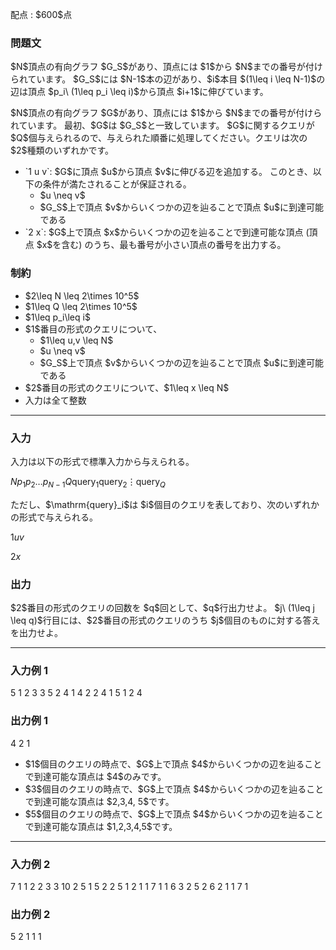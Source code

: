 
<div>

<span>

<span>

<p>
配点 : $600$点
</p>

<div>

<section>

### **問題文**

<p>
$N$頂点の有向グラフ $G_S$があり、頂点には $1$から $N$までの番号が付けられています。
$G_S$には $N-1$本の辺があり、$i$本目 $(1\leq i \leq N-1)$の辺は頂点 $p_i\ (1\leq p_i \leq i)$から頂点 $i+1$に伸びています。
</p>

<p>
$N$頂点の有向グラフ $G$があり、頂点には $1$から $N$までの番号が付けられています。
最初、$G$は $G_S$と一致しています。 
$G$に関するクエリが $Q$個与えられるので、与えられた順番に処理してください。クエリは次の $2$種類のいずれかです。
</p>

<ul>

<li>
`1 u v`: $G$に頂点 $u$から頂点 $v$に伸びる辺を追加する。
このとき、以下の条件が満たされることが保証される。
<ul>

<li>
$u \neq v$
</li>

<li>
$G_S$上で頂点 $v$からいくつかの辺を辿ることで頂点 $u$に到達可能である
</li>

</ul>

</li>

<li>
`2 x`: $G$上で頂点 $x$からいくつかの辺を辿ることで到達可能な頂点 (頂点 $x$を含む) のうち、最も番号が小さい頂点の番号を出力する。
</li>

</ul>

</section>

</div>

<div>

<section>

### **制約**

<ul>

<li>
$2\leq N \leq 2\times 10^5$
</li>

<li>
$1\leq Q \leq 2\times 10^5$
</li>

<li>
$1\leq p_i\leq i$
</li>

<li>
$1$番目の形式のクエリについて、
<ul>

<li>
$1\leq u,v \leq N$
</li>

<li>
$u \neq v$
</li>

<li>
$G_S$上で頂点 $v$からいくつかの辺を辿ることで頂点 $u$に到達可能である
</li>

</ul>

</li>

<li>
$2$番目の形式のクエリについて、$1\leq x \leq N$
</li>

<li>
入力は全て整数
</li>

</ul>

</section>

</div>

---

<div>

<div>

<section>

### **入力**

<p>
入力は以下の形式で標準入力から与えられる。
</p>

<div>

$N$$p_1$$p_2$$\dots$$p_{N-1}$$Q$$\mathrm{query}_1$$\mathrm{query}_2$$\vdots$$\mathrm{query}_Q$
</div>

<p>
ただし、$\mathrm{query}_i$は $i$個目のクエリを表しており、次のいずれかの形式で与えられる。
</p>

<div>

$1$$u$$v$
</div>

<div>

$2$$x$
</div>

</section>

</div>

<div>

<section>

### **出力**

<p>
$2$番目の形式のクエリの回数を $q$回として、$q$行出力せよ。
$j\ (1\leq j \leq q)$行目には、$2$番目の形式のクエリのうち $j$個目のものに対する答えを出力せよ。
</p>

</section>

</div>

</div>

---

<div>

<section>

### **入力例 1**

<div>

5
1 2 3 3
5
2 4
1 4 2
2 4
1 5 1
2 4

</div>

</section>

</div>

<div>

<section>

### **出力例 1**

<div>

4
2
1

</div>

<ul>

<li>
$1$個目のクエリの時点で、$G$上で頂点 $4$からいくつかの辺を辿ることで到達可能な頂点は $4$のみです。
</li>

<li>
$3$個目のクエリの時点で、$G$上で頂点 $4$からいくつかの辺を辿ることで到達可能な頂点は $2,3,4, 5$です。
</li>

<li>
$5$個目のクエリの時点で、$G$上で頂点 $4$からいくつかの辺を辿ることで到達可能な頂点は $1,2,3,4,5$です。
</li>

</ul>

</section>

</div>

---

<div>

<section>

### **入力例 2**

<div>

7
1 1 2 2 3 3
10
2 5
1 5 2
2 5
1 2 1
1 7 1
1 6 3
2 5
2 6
2 1
1 7 1

</div>

</section>

</div>

<div>

<section>

### **出力例 2**

<div>

5
2
1
1
1

</div>

</section>

</div>

</span>

</span>

</div>
